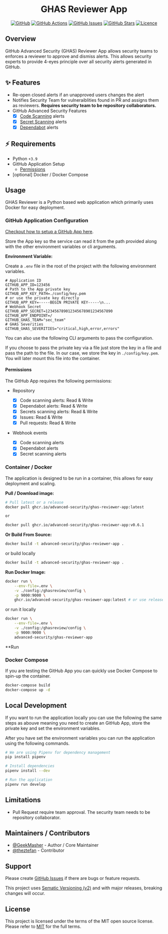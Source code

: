 <!-- markdownlint-disable -->
<div align="center">
<h1>GHAS Reviewer App</h1>

[![GitHub](https://img.shields.io/badge/github-%23121011.svg?style=for-the-badge&logo=github&logoColor=white)](https://github.com/advanced-security/ghas-reviewer-app)
[![GitHub Actions](https://img.shields.io/github/actions/workflow/status/advanced-security/ghas-reviewer-app/build.yml?style=for-the-badge)](https://github.com/advanced-security/ghas-reviewer-app/actions/workflows/build.yml?query=branch%3Amain)
[![GitHub Issues](https://img.shields.io/github/issues/advanced-security/ghas-reviewer-app?style=for-the-badge)](https://github.com/advanced-security/ghas-reviewer-app/issues)
[![GitHub Stars](https://img.shields.io/github/stars/advanced-security/ghas-reviewer-app?style=for-the-badge)](https://github.com/advanced-security/ghas-reviewer-app)
[![Licence](https://img.shields.io/github/license/Ileriayo/markdown-badges?style=for-the-badge)](./LICENSE)

</div>
<!-- markdownlint-restore -->

## Overview

GitHub Advanced Security (GHAS) Reviewer App allows security teams to enforces a reviewer to approve and dismiss alerts.
This allows security experts to provide 4-eyes principle over all security alerts generated in GitHub.

## ✨ Features

- Re-open closed alerts if an unapproved users changes the alert
- Notifies Security Team for vulneraiblities found in PR and assigns them as reviewers. **Requires security team to be repository collaborators.**
- GitHub Advanced Security Features
  - [x] [Code Scanning][github-codescanning] alerts
  - [x] [Secret Scanning][github-secretscanning] alerts
  - [x] [Dependabot][github-supplychain] alerts

## ⚡️ Requirements

- Python `+3.9`
- GitHub Application Setup
  - [Permissions][permissions]
- [optional] Docker / Docker Compose

## Usage

GHAS Reviewer is a Python based web application which primarily uses Docker for easy deployment.

### GitHub Application Configuration

[Checkout how to setup a GitHub App here](https://docs.github.com/en/developers/apps/building-github-apps/creating-a-github-app).

Store the App key so the service can read it from the path provided along with the other environment variables or cli arguments.

**Environment Variable:**

Create a `.env` file in the root of the project with the following environment variables.

```env
# Application ID
GITHUB_APP_ID=123456
# Path to the App private key
GITHUB_APP_KEY_PATH=./config/key.pem
# or use the private key directly
GITHUB_APP_KEY=-----BEGIN PRIVATE KEY-----\n...
# Webhook Secret
GITHUB_APP_SECRET=123456789012345678901234567890
GITHUB_APP_ENDPOINT=/
GITHUB_GHAS_TEAM="sec_team"
# GHAS Severities
GITHUB_GHAS_SEVERITIES="critical,high,error,errors"
```

You can also use the following CLI arguments to pass the configuration.

If you choose to pass the private key via a file just store the key in a file and pass the path to the file. In our case, we store the key in `./config/key.pem`. You will later mount this file into the container.

#### Permissions

The GitHub App requires the following permissions:

- Repository

  - [x] Code scanning alerts: Read & Write
  - [x] Dependabot alerts: Read & Write
  - [x] Secrets scanning alerts: Read & Write
  - [x] Issues: Read & Write
  - [x] Pull requests: Read & Write

- Webhook events
  - [x] Code scanning alerts
  - [x] Dependabot alerts
  - [x] Secret scanning alerts

### Container / Docker

The application is designed to be run in a container, this allows for easy deployment and scaling.

**Pull / Download image:**

```bash
# Pull latest or a release
docker pull ghcr.io/advanced-security/ghas-reviewer-app:latest

or

docker pull ghcr.io/advanced-security/ghas-reviewer-app:v0.6.1
```

**Or Build From Source:**

```bash
docker build -t advanced-security/ghas-reviewer-app .
```

or build locally

```bash
docker build -t advanced-security/ghas-reviewer-app .
```

**Run Docker Image:**

```bash
docker run \
    --env-file=.env \
    -v ./config:/ghasreview/config \
    -p 9000:9000 \
    ghcr.io/advanced-security/ghas-reviewer-app:latest # or use release tag, example v0.6.0
```

or run it locally

```bash
docker run \
    --env-file=.env \
    -v ./config:/ghasreview/config \
    -p 9000:9000 \
    advanced-security/ghas-reviewer-app
```

\*\*Run

### Docker Compose

If you are testing the GitHub App you can quickly use Docker Compose to spin-up the container.

```bash
docker-compose build
docker-compose up -d
```

## Local Development

If you want to run the application locally you can use the following the same steps as abouve meaning you need to create an GitHub App, store the private key and set the environment variables.

After you have set the environment variables you can run the application using the following commands.

```bash
# We are using Pipenv for dependency management
pip install pipenv

# Install dependencies
pipenv install --dev

# Run the application
pipenv run develop
```

## Limitations

- Pull Request require team approval. The security team needs to be repository collaborator.

## Maintainers / Contributors

- [@GeekMasher](https://github.com/GeekMasher) - Author / Core Maintainer
- [@theztefan](https://github.com/theztefan) - Contributor

## Support

Please create [GitHub Issues][github-issues] if there are bugs or feature requests.

This project uses [Sematic Versioning (v2)](https://semver.org/) and with major releases, breaking changes will occur.

## License

This project is licensed under the terms of the MIT open source license.
Please refer to [MIT][license] for the full terms.

<!-- Resources -->

[license]: ./LICENSE
[github-issues]: https://github.com/advanced-security/ghas-reviewer-app/issues
[github-codescanning]: https://docs.github.com/en/code-security/code-scanning/introduction-to-code-scanning/about-code-scanning
[github-secretscanning]: https://docs.github.com/en/code-security/secret-scanning/about-secret-scanning
[github-supplychain]: https://docs.github.com/en/code-security/supply-chain-security/understanding-your-software-supply-chain/about-supply-chain-security
[permissions]: https://github.com/advanced-security/ghas-reviewer-app#permissions
